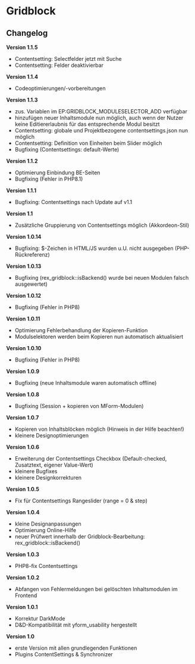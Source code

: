 ﻿Gridblock
=========

Changelog
---------
<b>Version 1.1.5</b>
- Contentsetting: Selectfelder jetzt mit Suche
- Contentsetting: Felder deaktivierbar

<b>Version 1.1.4</b>
- Codeoptimierungen/-vorbereitungen

<b>Version 1.1.3</b>
- zus. Variablen im EP:GRIDBLOCK_MODULESELECTOR_ADD verfügbar
- hinzufügen neuer Inhaltsmodule nun möglich, auch wenn der Nutzer keine Editiererlaubnis für das entsprechende Modul besitzt
- Contentsetting: globale und Projektbezogene contentsettings.json nun möglich
- Contentsetting: Definition von Einheiten beim Slider möglich
- Bugfixing (Contentsettings: default-Werte)

<b>Version 1.1.2</b>
- Optimierung Einbindung BE-Seiten
- Bugfixing (Fehler in PHP8.1)

<b>Version 1.1.1</b>
- Bugfixing: Contentsettings nach Update auf v1.1

<b>Version 1.1</b>
- Zusätzliche Gruppierung von Contentsettings möglich (Akkordeon-Stil)

<b>Version 1.0.14</b>
- Bugfixing: $-Zeichen in HTML/JS wurden u.U. nicht ausgegeben (PHP-Rückreferenz)

<b>Version 1.0.13</b>
- Bugfixing (rex_gridblock::isBackend() wurde bei neuen Modulen falsch ausgewertet)

<b>Version 1.0.12</b>
- Bugfixing (Fehler in PHP8)

<b>Version 1.0.11</b>
- Optimierung Fehlerbehandlung der Kopieren-Funktion
- Modulselektoren werden beim Kopieren nun automatisch aktualisiert

<b>Version 1.0.10</b>
- Bugfixing (Fehler in PHP8)

<b>Version 1.0.9</b>
- Bugfixing (neue Inhaltsmodule waren automatisch offline)

<b>Version 1.0.8</b>
- Bugfixing (Session + kopieren von MForm-Modulen)

<b>Version 1.0.7</b>
- Kopieren von Inhaltsblöcken möglich (Hinweis in der Hilfe beachten!)
- kleinere Designoptimierungen

<b>Version 1.0.6</b>
- Erweiterung der Contentsettings Checkbox (Default-checked, Zusatztext, eigener Value-Wert)
- kleinere Bugfixes
- kleinere Designkorrekturen

<b>Version 1.0.5</b>
- Fix für Contentsettings Rangeslider (range = 0 & step)

<b>Version 1.0.4</b>
- kleine Designanpassungen
- Optimierung Online-Hilfe
- neuer Prüfwert innerhalb der Gridblock-Bearbeitung: rex_gridblock::isBackend()

<b>Version 1.0.3</b>
- PHP8-fix Contentsettings

<b>Version 1.0.2</b>
- Abfangen von Fehlermeldungen bei gelöschten Inhaltsmodulen im Frontend

<b>Version 1.0.1</b>
- Korrektur DarkMode
- D&D-Kompatibilität mit yform_usability hergestellt

<b>Version 1.0</b>
- erste Version mit allen grundlegenden Funktionen
- Plugins ContentSettings & Synchronizer